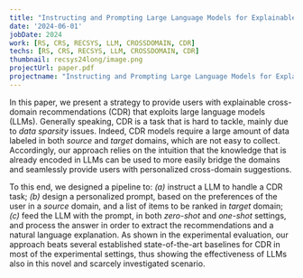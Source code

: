 ```yaml
---
title: "Instructing and Prompting Large Language Models for Explainable Cross-domain Recommendations"
date: '2024-06-01'
jobDate: 2024
work: [RS, CRS, RECSYS, LLM, CROSSDOMAIN, CDR]
techs: [RS, CRS, RECSYS, LLM, CROSSDOMAIN, CDR]
thumbnail: recsys24long/image.png
projectUrl: paper.pdf
projectname: "Instructing and Prompting Large Language Models for Explainable Cross-domain Recommendations"
---
```


In this paper, we present a strategy to provide users with explainable cross-domain recommendations (CDR) that exploits large language models (LLMs). Generally speaking, CDR is a task that is hard to tackle, mainly due to *data sparsity* issues. Indeed, CDR models require a large amount of data labeled in both *source* and *target* domains, which are not easy to collect. Accordingly, our approach relies on the intuition that the knowledge that is already encoded in LLMs can be used to more easily bridge the domains and seamlessly provide users with personalized cross-domain suggestions. 

To this end, we designed a pipeline to: *(a)* instruct a LLM to handle a CDR task; *(b)* design a personalized prompt, based on the preferences of the user in a *source* domain, and a list of items to be ranked in *target* domain; *(c)* feed the LLM with the prompt, in both *zero-shot* and *one-shot* settings, and process the answer in order to extract the recommendations and a natural language explanation. As shown in the experimental evaluation, our approach beats several established state-of-the-art baselines for CDR in most of the experimental settings, thus showing the effectiveness of LLMs also in this novel and scarcely investigated scenario.